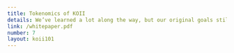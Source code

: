 ```yaml
---
title: Tokenomics of KOII
details: We’ve learned a lot along the way, but our original goals still stand true. 
link: /whitepaper.pdf
number: 7
layout: koii101
---
```

